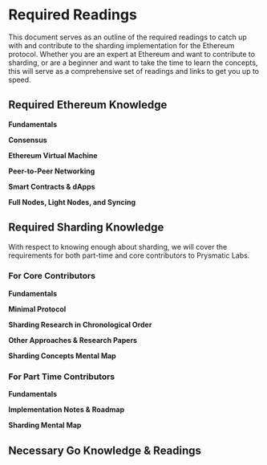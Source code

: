 # Required Readings

This document serves as an outline of the required readings to catch up with and contribute to the sharding implementation for the Ethereum protocol. Whether you are an expert at Ethereum and want to contribute to sharding, or are a beginner and want to take the time to learn the concepts, this will serve as a comprehensive set of readings and links to get you up to speed.

## Required Ethereum Knowledge

**Fundamentals**

**Consensus**

**Ethereum Virtual Machine**

**Peer-to-Peer Networking**

**Smart Contracts & dApps**

**Full Nodes, Light Nodes, and Syncing**

## Required Sharding Knowledge

With respect to knowing enough about sharding, we will cover the requirements for both part-time and core contributors to Prysmatic Labs.

### For Core Contributors

**Fundamentals**

**Minimal Protocol**

**Sharding Research in Chronological Order**

**Other Approaches & Research Papers**

**Sharding Concepts Mental Map**

### For Part Time Contributors

**Fundamentals**

**Implementation Notes & Roadmap**

**Sharding Mental Map**

## Necessary Go Knowledge & Readings
